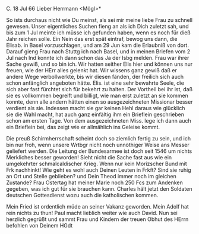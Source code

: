  C. 18 Jul 66
Lieber Herrmann <Mögl>*

So ists durchaus nicht wie Du meinst, als sei mir meine liebe Frau zu schnell gewesen. Unser eigentliches Suchen fieng an als ich Dich zuletzt sah, und bis zum 1 Jul meinte ich müsse ich gefunden haben, wenn es noch für dieß Jahr reichen solle. Ein Nein das erst spät eintraf, bewog uns dann, die Elisab. in Basel vorzuschlagen, und am 29 Jun kam die Erlaubniß von dort. Darauf gieng Frau nach Stuttg ich nach Basel, und in meinen Briefen vom 2 Jul nach Ind konnte ich dann schon das Ja der Isbg melden. Frau war ihrer Sache gewiß, und so bin ich. Wir hatten seither Elis hier und können uns nur freuen, wie der HErr alles gelenkt hat. Wir wissens ganz gewiß daß er andere Wege verbollwerkte, bis wir diesen fänden, der freilich sich auch schon anfänglich angeboten hätte. Elis. ist eine sehr bewahrte Seele, die sich aber fast fürchtet sich für bekehrt zu halten. Der Vortheil bei ihr ist, daß sie es vollkommen begreift und billigt, wie man erst zuletzt an sie kommen konnte, denn alle andern hätten einen so ausgezeichneten Missionar besser verdient als sie. Indessen macht sie gar keinen Hehl daraus wie glücklich sie die Wahl macht, hat auch ganz einfältig ihm ein Brieflein geschrieben schon am ersten Tage. Von dem ausgezeichneten Miss. lege ich dann auch ein Brieflein bei, das zeigt wie er allmählich ins Geleise kommt.

Die preuß Schirmherrschaft scheint doch so ziemlich fertig zu sein, und ich bin nur froh, wenn unsere Wrtbgr nicht noch unnöthiger Weise ans Messer geliefert werden. Die Leitung der Bundesarmee ist doch seit 1546 um nichts Merkliches besser geworden! Sieht nicht die Sache fast aus wie ein umgekehrter schmalcaldischer Krieg. Wenn nur kein Morizscher Bund mit Frk nachhinkt! Wie geht es wohl auch Deinen Leuten in Frkft? Sind sie ruhig an Ort und Stelle geblieben? und Dein Theod immer noch im gleichen Zustande? 
Frau Ostertag hat meiner Marie noch 250 Fcs zum Andenken gegeben, was ich gut für sie brauchen kann. Charles hält jetzt den Soldaten deutschen Gottesdienst wozu auch die katholischen kommen.

Mein Fried ist ordentlich müde an seiner Vakanz geworden. Mein Adolf hat rein nichts zu thun! Paul macht lieblich weiter wie auch David. 
Nun sei herzlich gegrüßt und sammt Frau und Kindern der treuen Obhut des HErrn befohlen von Deinem
 HGdt
